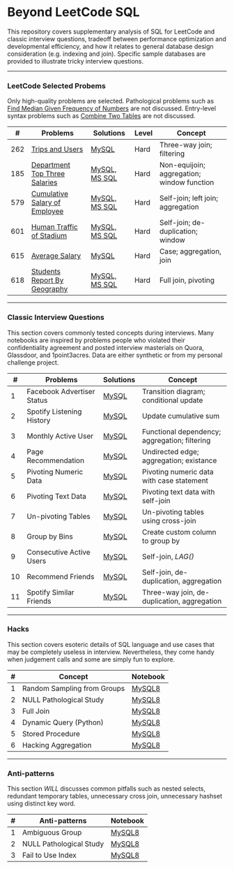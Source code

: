 # Beyond LeetCode SQL
This repository covers supplementary analysis of SQL for LeetCode and classic interview questions, tradeoff between performance optimization and developmental efficiency, and how it relates to general database design consideration (e.g. indexing and join). Specific sample databases are provided to illustrate tricky interview questions.

---
### LeetCode Selected Probems
Only high-quality problems are selected. Pathological problems such as [Find Median Given Frequency of Numbers](https://leetcode.com/problems/find-median-given-frequency-of-numbers) are not discussed. Entry-level syntax problems such as [Combine Two Tables](https://leetcode.com/problems/combine-two-tables) are not discussed.

| \# | Problems | Solutions | Level | Concept |
|----|----------|-----------|------| --------|
| 262 | [Trips and Users](https://leetcode.com/problems/trips-and-users/) | [MySQL](./LeetCode/262_Trips_and_Users/README.md) | Hard | Three-way join; filtering |
| 185 | [Department Top Three Salaries](https://leetcode.com/problems/department-top-three-salaries) | [MySQL, MS SQL](./LeetCode/185_Department_Top_Three_Salaries/README.md) | Hard | Non-equijoin; aggregation; window function |
| 579 | [Cumulative Salary of Employee](https://leetcode.com/problems/find-cumulative-salary-of-an-employee/) | [MySQL, MS SQL](./LeetCode/579_Find_Cumulative_Salary_of_an_Employee/README.md) | Hard | Self-join; left join; aggregation | 
| 601 | [Human Traffic of Stadium](https://leetcode.com/problems/human-traffic-of-stadium/) | [MySQL, MS SQL](./LeetCode/601_Human_Traffic_of_Stadium/README.md) | Hard | Self-join; de-duplication; window |
| 615 | [Average Salary](https://leetcode.com/problems/average-salary-departments-vs-company/) | [MySQL](./LeetCode/615_Average_Salary/README.md) | Hard | Case; aggregation, join |
| 618 | [Students Report By Geography](https://leetcode.com/problems/students-report-by-geography/) | [MySQL, MS SQL](./LeetCode/618_Students_Report_by_Geography/README.md) | Hard | Full join, pivoting |

---
### Classic Interview Questions
This section covers commonly tested concepts during interviews. Many notebooks are inspired by problems people who violated their confidentiality agreement and posted interview masterials on Quora, Glassdoor, and 1point3acres. Data are either synthetic or from my personal challenge project.

| \# | Problems 					| Solutions 												   | Concept 										  |
|----|------------------------------|--------------------------------------------------------------|--------------------------------------------------|
| 1 | Facebook Advertiser Status 	| [MySQL](./Interview/01_Facebook_Advertiser_Status/README.md) | Transition diagram; conditional update|
| 2 | Spotify Listening History 	| [MySQL](./Interview/02_Spotify_Listening_History/README.md)  | Update cumulative sum |
| 3 | Monthly Active User 			| [MySQL](./Interview/03_Monthly_Active_User/README.md) 	   | Functional dependency; aggregation; filtering |
| 4 | Page Recommendation 			| [MySQL](./Interview/04_Page_Recommendation/README.md) 	   | Undirected edge; aggregation; existance |
| 5 | Pivoting Numeric Data 		| [MySQL](./Interview/05_Pivoting_Numeric_Data/README.md) 	   | Pivoting numeric data with case statement |
| 6 | Pivoting Text Data 			| [MySQL](./Interview/06_Pivoting_Text_Data/README.md) 		   | Pivoting text data with self-join |
| 7 | Un-pivoting Tables 			| [MySQL](./Interview/07_Unpivoting_Tables/README.md) 		   | Un-pivoting tables using cross-join |
| 8 | Group by Bins 				| [MySQL](./Interview/08_Group_by_Bins/README.md) 			   | Create custom column to group by |
| 9 | Consecutive Active Users 		| [MySQL](./Interview/09_Consecutive_Active_Users/README.md)   | Self-join, *LAG()* |
|10 | Recommend Friends 			| [MySQL](./Interview/10_Spotify_Recommend_Friend/README.md)   | Self-join, de-duplication, aggregation |
|11 | Spotify Similar Friends 		| [MySQL](./Interview/11_Spotify_Similar_Friends/README.md)    | Three-way join, de-duplication, aggregation |

---
### Hacks
This section covers esoteric details of SQL language and use cases that may be completely useless in interview. Nevertheless, they come handy when judgement calls and some are simply fun to explore.

| \# | Concept                          | Notebook    							  | 
|----|----------------------------------|-----------------------------------------|
| 1  | Random Sampling from Groups      | [MySQL8](./Hacks/01_Random_Sampling)    |
| 2  | NULL Pathological Study          | [MySQL8](./Hacks/02_NULL_pathology)     |
| 3  | Full Join    	                | [MySQL8](./Hacks/03_Full_Join)    	  |
| 4  | Dynamic Query (Python) 		    | [MySQL8](./Hacks/04_Dynamic_Query)      |
| 5  | Stored Procedure 	            | [MySQL8](./Hacks/05_Stored_Precesure)   |
| 6  | Hacking Aggregation 	            | [MySQL8](./Hacks/06_Hacking_Aggregation)|

---
### Anti-patterns
This section *WILL* discusses common pitfalls such as nested selects, redundant temporary tables, unnecessary cross join, unnecessary hashset using distinct key word. 

| \# | Anti-patterns                    | Notebook    							  					  | 
|----|----------------------------------|-------------------------------------------------------------|
| 1  | Ambiguous Group 			        | [MySQL8](./Anti_Patterns/01_Ambiguous_Group)                |
| 2  | NULL Pathological Study          | [MySQL8](./Anti_Patterns/02_Bad_Subquery)  				  |
| 3  | Fail to Use Index                | [MySQL8](./Anti_Patterns/03_Fail_to_Use_Index) 			  |
